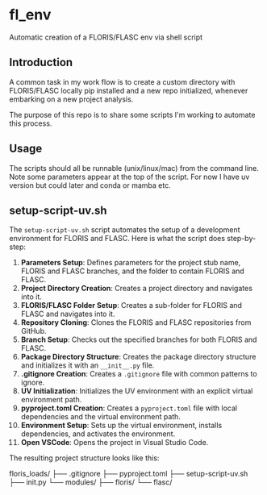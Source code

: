 # fl_env

Automatic creation of a FLORIS/FLASC env via shell script

## Introduction

A common task in my work flow is to create a custom directory with FLORIS/FLASC locally pip installed and a new repo initialized, whenever embarking on a new project analysis.

The purpose of this repo is to share some scripts I'm working to automate this process.

## Usage

The scripts should all be runnable (unix/linux/mac) from the command line.  Note some parameters appear at the top of the script.  For now I have uv version but could later and conda or mamba etc.

## setup-script-uv.sh

The `setup-script-uv.sh` script automates the setup of a development environment for FLORIS and FLASC. Here is what the script does step-by-step:

1. **Parameters Setup**: Defines parameters for the project stub name, FLORIS and FLASC branches, and the folder to contain FLORIS and FLASC.
2. **Project Directory Creation**: Creates a project directory and navigates into it.
3. **FLORIS/FLASC Folder Setup**: Creates a sub-folder for FLORIS and FLASC and navigates into it.
4. **Repository Cloning**: Clones the FLORIS and FLASC repositories from GitHub.
5. **Branch Setup**: Checks out the specified branches for both FLORIS and FLASC.
6. **Package Directory Structure**: Creates the package directory structure and initializes it with an `__init__.py` file.
7. **.gitignore Creation**: Creates a `.gitignore` file with common patterns to ignore.
8. **UV Initialization**: Initializes the UV environment with an explicit virtual environment path.
9. **pyproject.toml Creation**: Creates a `pyproject.toml` file with local dependencies and the virtual environment path.
10. **Environment Setup**: Sets up the virtual environment, installs dependencies, and activates the environment.
11. **Open VSCode**: Opens the project in Visual Studio Code.

The resulting project structure looks like this:


floris_loads/ ├── .gitignore ├── pyproject.toml ├── setup-script-uv.sh ├── init.py └── modules/ ├── floris/ └── flasc/